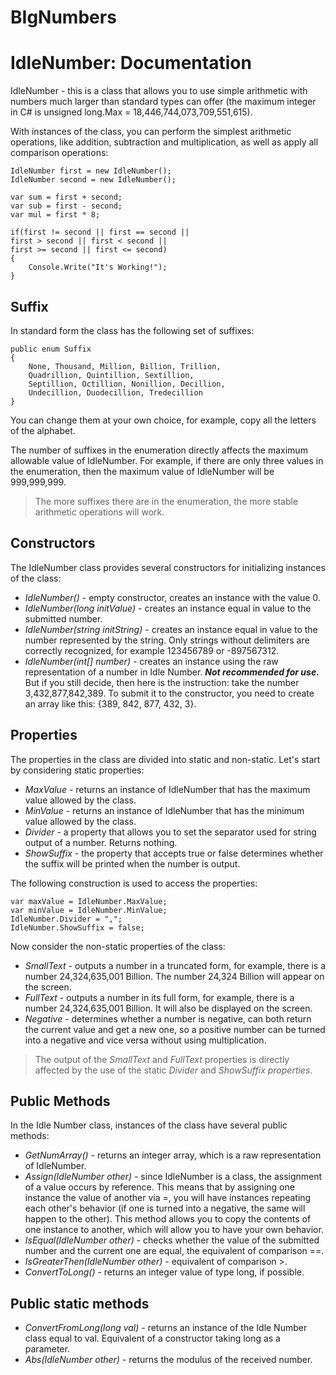 # BIgNumbers
# IdleNumber: Documentation

IdleNumber - this is a class that allows you to use simple arithmetic with numbers much larger than standard types can offer (the maximum integer in C# is unsigned long.Max = 18,446,744,073,709,551,615).

With instances of the class, you can perform the simplest arithmetic operations, like addition, subtraction and multiplication, as well as apply all comparison operations:
```
IdleNumber first = new IdleNumber();
IdleNumber second = new IdleNumber();

var sum = first + second;
var sub = first - second;
var mul = first * 8;

if(first != second || first == second ||
first > second || first < second || 
first >= second || first <= second)
{
    Console.Write("It's Working!");
}
```

## Suffix

In standard form the class has the following set of suffixes:
```
public enum Suffix
{
    None, Thousand, Million, Billion, Trillion,
    Quadrillion, Quintillion, Sextillion, 
    Septillion, Octillion, Nonillion, Decillion,
    Undecillion, Duodecillion, Tredecillion
}
```
You can change them at your own choice, for example, copy all the letters of the alphabet.

The number of suffixes in the enumeration directly affects the maximum allowable value of IdleNumber. For example, if there are only three values in the enumeration, then the maximum value of IdleNumber will be 999,999,999.
> The more suffixes there are in the enumeration, the more stable arithmetic operations will work.

## Constructors

The IdleNumber class provides several constructors for initializing instances of the class:
- *IdleNumber()* - empty constructor, creates an instance with the value 0.
- *IdleNumber(long initValue)* - creates an instance equal in value to the submitted number.
- *IdleNumber(string initString)* - creates an instance equal in value to the number represented by the string. Only strings without delimiters are correctly recognized, for example 123456789 or -897567312.
- *IdleNumber(int[] number)* - creates an instance using the raw representation of a number in Idle Number. ***Not recommended for use.*** But if you still decide, then here is the instruction: take the number 3,432,877,842,389. To submit it to the constructor, you need to create an array like this: {389, 842, 877, 432, 3}.

## Properties

The properties in the class are divided into static and non-static. Let's start by considering static properties:
- *MaxValue* - returns an instance of IdleNumber that has the maximum value allowed by the class.
- *MinValue* - returns an instance of IdleNumber that has the minimum value allowed by the class.
- *Divider* - a property that allows you to set the separator used for string output of a number. Returns nothing.
- *ShowSuffix* - the property that accepts true or false determines whether the suffix will be printed when the number is output.

The following construction is used to access the properties:
```
var maxValue = IdleNumber.MaxValue;
var minValue = IdleNumber.MinValue;
IdleNumber.Divider = ",";
IdleNumber.ShowSuffix = false;
```

Now consider the non-static properties of the class:
- *SmallText* - outputs a number in a truncated form, for example, there is a number 24,324,635,001 Billion. The number 24,324 Billion will appear on the screen.
- *FullText* - outputs a number in its full form, for example, there is a number 24,324,635,001 Billion. It will also be displayed on the screen.
- *Negative* - determines whether a number is negative, can both return the current value and get a new one, so a positive number can be turned into a negative and vice versa without using multiplication.

> The output of the *SmallText* and *FullText* properties is directly affected by the use of the static *Divider* and *ShowSuffix properties*.

## Public Methods
In the Idle Number class, instances of the class have several public methods:

- *GetNumArray()* - returns an integer array, which is a raw representation of IdleNumber.
- *Assign(IdleNumber other)* - since IdleNumber is a class, the assignment of a value occurs by reference. This means that by assigning one instance the value of another via =, you will have instances repeating each other's behavior (if one is turned into a negative, the same will happen to the other). This method allows you to copy the contents of one instance to another, which will allow you to have your own behavior.
- *IsEqual(IdleNumber other)* - checks whether the value of the submitted number and the current one are equal, the equivalent of comparison ==.
- *IsGreaterThen(IdleNumber other)* - equivalent of comparison >.
- *ConvertToLong()* - returns an integer value of type long, if possible.

## Public static methods

- *ConvertFromLong(long val)* - returns an instance of the Idle Number class equal to val. Equivalent of a constructor taking long as a parameter.
- *Abs(IdleNumber other)* - returns the modulus of the received number.

